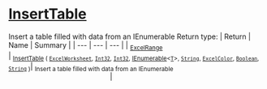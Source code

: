 # [InsertTable](./ExcelHelper-100663993.md)

Insert a table filled with data from an IEnumerable
Return type:
| Return | Name | Summary | 
| --- | --- | --- | 
| <sub>[ExcelRange](./ExcelHelper-100663993.md)</sub><img width=200/>| <sub>[InsertTable](./ExcelHelper-100663993.md) ( [`ExcelWorksheet`](./ExcelHelper-100663993.md), [`Int32`](https://docs.microsoft.com/en-us/dotnet/api/System.Int32), [`Int32`](https://docs.microsoft.com/en-us/dotnet/api/System.Int32), [IEnumerable](https://docs.microsoft.com/en-us/dotnet/api/System.Collections.Ienumerable)\<[`T`](./ExcelHelper-100663993.md)>, [`String`](https://docs.microsoft.com/en-us/dotnet/api/System.String), [`ExcelColor`](./../Excel/ExcelColor.md), [`Boolean`](https://docs.microsoft.com/en-us/dotnet/api/System.Boolean), [`String`](https://docs.microsoft.com/en-us/dotnet/api/System.String) )</sub>| <sub>Insert a table filled with data from an IEnumerable</sub><img width=200/>| <br>


